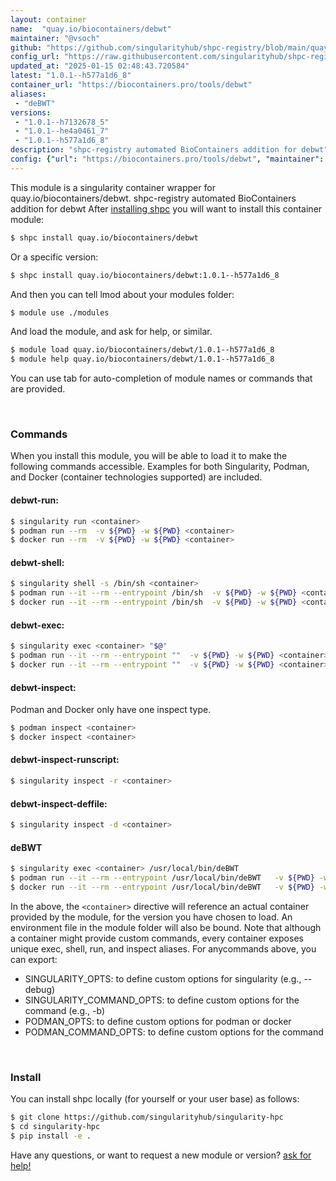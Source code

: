 ```yaml
---
layout: container
name:  "quay.io/biocontainers/debwt"
maintainer: "@vsoch"
github: "https://github.com/singularityhub/shpc-registry/blob/main/quay.io/biocontainers/debwt/container.yaml"
config_url: "https://raw.githubusercontent.com/singularityhub/shpc-registry/main/quay.io/biocontainers/debwt/container.yaml"
updated_at: "2025-01-15 02:48:43.720584"
latest: "1.0.1--h577a1d6_8"
container_url: "https://biocontainers.pro/tools/debwt"
aliases:
 - "deBWT"
versions:
 - "1.0.1--h7132678_5"
 - "1.0.1--he4a0461_7"
 - "1.0.1--h577a1d6_8"
description: "shpc-registry automated BioContainers addition for debwt"
config: {"url": "https://biocontainers.pro/tools/debwt", "maintainer": "@vsoch", "description": "shpc-registry automated BioContainers addition for debwt", "latest": {"1.0.1--h577a1d6_8": "sha256:6e46b096f2376a04aa393ba8696460ba51032f6f3dad74ba82e59b63cf491486"}, "tags": {"1.0.1--h7132678_5": "sha256:bae1b7a22194b702a6a9440f245664a5e6073edfc560c9deb81e457d16edfaf8", "1.0.1--he4a0461_7": "sha256:4079340c9e726e9f5758634be6985e063bb9442b30879179abf5580b9889d577", "1.0.1--h577a1d6_8": "sha256:6e46b096f2376a04aa393ba8696460ba51032f6f3dad74ba82e59b63cf491486"}, "docker": "quay.io/biocontainers/debwt", "aliases": {"deBWT": "/usr/local/bin/deBWT"}}
---
```


This module is a singularity container wrapper for quay.io/biocontainers/debwt.
shpc-registry automated BioContainers addition for debwt
After [installing shpc](#install) you will want to install this container module:


```bash
$ shpc install quay.io/biocontainers/debwt
```

Or a specific version:

```bash
$ shpc install quay.io/biocontainers/debwt:1.0.1--h577a1d6_8
```

And then you can tell lmod about your modules folder:

```bash
$ module use ./modules
```

And load the module, and ask for help, or similar.

```bash
$ module load quay.io/biocontainers/debwt/1.0.1--h577a1d6_8
$ module help quay.io/biocontainers/debwt/1.0.1--h577a1d6_8
```

You can use tab for auto-completion of module names or commands that are provided.

<br>

### Commands

When you install this module, you will be able to load it to make the following commands accessible.
Examples for both Singularity, Podman, and Docker (container technologies supported) are included.

#### debwt-run:

```bash
$ singularity run <container>
$ podman run --rm  -v ${PWD} -w ${PWD} <container>
$ docker run --rm  -v ${PWD} -w ${PWD} <container>
```

#### debwt-shell:

```bash
$ singularity shell -s /bin/sh <container>
$ podman run --it --rm --entrypoint /bin/sh  -v ${PWD} -w ${PWD} <container>
$ docker run --it --rm --entrypoint /bin/sh  -v ${PWD} -w ${PWD} <container>
```

#### debwt-exec:

```bash
$ singularity exec <container> "$@"
$ podman run --it --rm --entrypoint ""  -v ${PWD} -w ${PWD} <container> "$@"
$ docker run --it --rm --entrypoint ""  -v ${PWD} -w ${PWD} <container> "$@"
```

#### debwt-inspect:

Podman and Docker only have one inspect type.

```bash
$ podman inspect <container>
$ docker inspect <container>
```

#### debwt-inspect-runscript:

```bash
$ singularity inspect -r <container>
```

#### debwt-inspect-deffile:

```bash
$ singularity inspect -d <container>
```


#### deBWT

```bash
$ singularity exec <container> /usr/local/bin/deBWT
$ podman run --it --rm --entrypoint /usr/local/bin/deBWT   -v ${PWD} -w ${PWD} <container> -c " $@"
$ docker run --it --rm --entrypoint /usr/local/bin/deBWT   -v ${PWD} -w ${PWD} <container> -c " $@"
```



In the above, the `<container>` directive will reference an actual container provided
by the module, for the version you have chosen to load. An environment file in the
module folder will also be bound. Note that although a container
might provide custom commands, every container exposes unique exec, shell, run, and
inspect aliases. For anycommands above, you can export:

 - SINGULARITY_OPTS: to define custom options for singularity (e.g., --debug)
 - SINGULARITY_COMMAND_OPTS: to define custom options for the command (e.g., -b)
 - PODMAN_OPTS: to define custom options for podman or docker
 - PODMAN_COMMAND_OPTS: to define custom options for the command

<br>

### Install

You can install shpc locally (for yourself or your user base) as follows:

```bash
$ git clone https://github.com/singularityhub/singularity-hpc
$ cd singularity-hpc
$ pip install -e .
```

Have any questions, or want to request a new module or version? [ask for help!](https://github.com/singularityhub/singularity-hpc/issues)